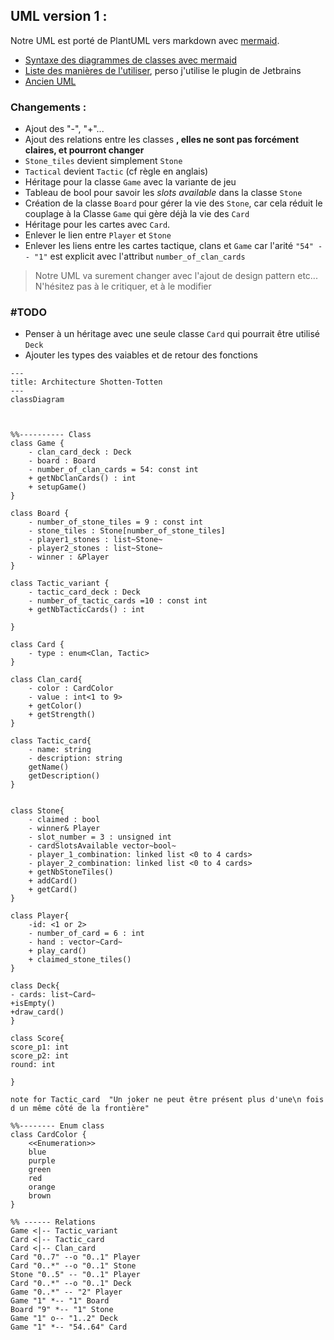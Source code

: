 
## UML version 1 :
Notre UML est porté de PlantUML vers markdown avec [mermaid](https://mermaid.js.org).
  
- [Syntaxe des diagrammes de classes avec mermaid](https://mermaid.js.org/syntax/classDiagram.html)
- [Liste des manières de l'utiliser](https://mermaid.js.org/ecosystem/integrations.html), perso j'utilise le plugin de Jetbrains
- [Ancien UML](https://codimd.math.cnrs.fr/VEjH14SwRfq9q9YtunKFbg?both)

### Changements :
- Ajout des "-", "+"...
- Ajout des relations entre les classes **, elles ne sont pas forcément claires, et pourront changer**
- `Stone_tiles` devient simplement `Stone`
- `Tactical` devient `Tactic` (cf règle en anglais)
- Héritage pour la classe `Game` avec la variante de jeu
- Tableau de bool pour savoir les _slots available_ dans la classe `Stone` 
- Création de la classe `Board` pour gérer la vie des `Stone`, car cela réduit le couplage à la Classe `Game` qui gère déjà la vie des `Card`
- Héritage pour les cartes avec `Card`.
- Enlever le lien entre `Player` et `Stone`
- Enlever les liens entre les cartes tactique, clans et `Game` car l'arité `"54" -- "1"` est explicit avec l'attribut `number_of_clan_cards`

> Notre UML va surement changer avec l'ajout de design pattern etc... 
> N'hésitez pas à le critiquer, et à le modifier

### #TODO
- Penser à un héritage avec une seule classe `Card` qui pourrait être utilisé `Deck`
- Ajouter les types des vaiables et de retour des fonctions 

```mermaid
---
title: Architecture Shotten-Totten
---
classDiagram



%%---------- Class
class Game {
    - clan_card_deck : Deck
    - board : Board
    - number_of_clan_cards = 54: const int
    + getNbClanCards() : int
    + setupGame()
}

class Board {
    - number_of_stone_tiles = 9 : const int
    - stone_tiles : Stone[number_of_stone_tiles]
    - player1_stones : list~Stone~
    - player2_stones : list~Stone~
    - winner : &Player
}

class Tactic_variant {
    - tactic_card_deck : Deck
    - number_of_tactic_cards =10 : const int
    + getNbTacticCards() : int
    
}

class Card {
    - type : enum<Clan, Tactic>
}

class Clan_card{
    - color : CardColor
    - value : int<1 to 9>
    + getColor()
    + getStrength()
}

class Tactic_card{
    - name: string
    - description: string
    getName()
    getDescription()
}


class Stone{
    - claimed : bool
    - winner& Player
    - slot_number = 3 : unsigned int
    - cardSlotsAvailable vector~bool~
    - player_1_combination: linked list <0 to 4 cards>
    - player_2_combination: linked list <0 to 4 cards>
    + getNbStoneTiles()
    + addCard()
    + getCard()
}

class Player{
    -id: <1 or 2>
    - number_of_card = 6 : int
    - hand : vector~Card~
    + play_card()
    + claimed_stone_tiles()
}

class Deck{
- cards: list~Card~
+isEmpty()
+draw_card()
}

class Score{
score_p1: int
score_p2: int
round: int

}

note for Tactic_card  "Un joker ne peut être présent plus d'une\n fois d un même côté de la frontière"

%%-------- Enum class
class CardColor {
    <<Enumeration>>
    blue
    purple
    green
    red
    orange
    brown
}
    
%% ------ Relations
Game <|-- Tactic_variant
Card <|-- Tactic_card
Card <|-- Clan_card
Card "0..7" --o "0..1" Player
Card "0..*" --o "0..1" Stone
Stone "0..5" -- "0..1" Player
Card "0..*" --o "0..1" Deck
Game "0..*" -- "2" Player
Game "1" *-- "1" Board
Board "9" *-- "1" Stone
Game "1" o-- "1..2" Deck
Game "1" *-- "54..64" Card


```
